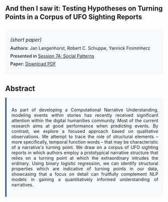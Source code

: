 
<style>    
    h2 {
        margin-top: 0;
        margin-bottom: 1.5rem;
        line-height: 1.3;
    }
    
    h3 {
        margin-top: 2rem;
        margin-bottom: 1rem;
        font-size: 1.4rem;
        font-weight:bold;
    }
    
    .metadata {
        background-color: #f7fafc;
        padding: 1rem;
        border-radius: 6px;
        margin-bottom: 2rem;
    }
    
    .metadata p {
        margin: 0.5rem 0;
    }
    
    .abstract {
        text-align: justify;
        padding: 1rem;
        background-color: #f7fafc;
        border-left: 4px solid #2c5282;
        border-radius: 0 6px 6px 0;
    }
    
    strong {
        color: #2d3748;
        font-weight: 600;
    }
</style>
<main role="main">
<h2>And then I saw it: Testing Hypotheses on Turning Points in a Corpus of UFO Sighting Reports</h2>

<section class="metadata">
<p style='font-size:1rem'><i>(short paper)</i></p>
<p><strong>Authors:</strong> Jan Langenhorst, Robert C. Schuppe, Yannick Frommherz</p>
<p><strong>Presented in</strong> <a href="/programme/#session7A">Session 7A: Social Patterns</a></p>
<p><strong>Paper:</strong> <a href="https://ceur-ws.org/Vol-3558/paper93.pdf">Download PDF</a></p>
</section>

<section>
<h3>Abstract</h3>
<div class="abstract">
<p>As part of developing a  Computational Narrative Understanding, modeling events within stories has recently received significant attention within the digital humanities community. Most of the current research aims at good performance when predicting events. By contrast, we explore a focused approach based on qualitative observations. We attempt to trace the role of structural elements – more specifically, temporal function words – that may be characteristic of a narrative's turning point. We draw on a corpus of UFO sighting reports in which authors employ a prototypical narrative structure that relies on a turning point at which the extraordinary intrudes the ordinary. Using binary logistic regression, we can identify structural properties which are indicative of turning points in our data, showcasing that a focus on detail can fruitfully complement NLP models in gaining a quantitatively informed understanding of narratives.</p>
</div>
</section>
</main>